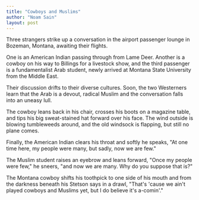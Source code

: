 ```yaml
---
title: "Cowboys and Muslims"
author: "Noam Sain"
layout: post
---
```


Three strangers strike up a conversation in the airport passenger lounge in Bozeman, Montana, awaiting their flights.

One is an American Indian passing through from Lame Deer. Another is a cowboy on his way to Billings for a livestock show, and the third passenger is a fundamentalist Arab student, newly arrived at Montana State University from the Middle East.

Their discussion drifts to their diverse cultures. Soon, the two Westerners learn that the Arab is a devout, radical Muslim and the conversation falls into an uneasy lull.

The cowboy leans back in his chair, crosses his boots on a magazine table, and tips his big sweat-stained hat forward over his face. The wind outside is blowing tumbleweeds around, and the old windsock is flapping, but still no plane comes.

Finally, the American Indian clears his throat and softly he speaks, "At one time here, my people were many, but sadly, now we are few."

The Muslim student raises an eyebrow and leans forward, "Once my people were few," he sneers, "and now we are many. Why do you suppose that is?"

The Montana cowboy shifts his toothpick to one side of his mouth and from the darkness beneath his Stetson says in a drawl, "That's 'cause we ain't played cowboys and Muslims yet, but I do believe it's a-comin'."